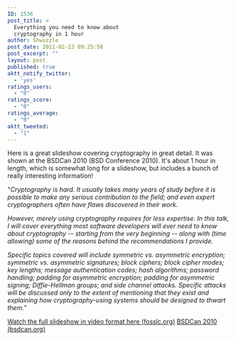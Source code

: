 ```yaml
---
ID: 1536
post_title: >
  Everything you need to know about
  cryptography in 1 hour
author: Shwuzzle
post_date: 2011-02-23 09:25:58
post_excerpt: ""
layout: post
published: true
aktt_notify_twitter:
  - 'yes'
ratings_users:
  - "0"
ratings_score:
  - "0"
ratings_average:
  - "0"
aktt_tweeted:
  - "1"
---
```

Here is a great slideshow covering cryptography in great detail. It was shown at the BSDCan 2010 (BSD Conference 2010). It's about 1 hour in length, which is somewhat long for a slideshow, but includes a bunch of really interesting information!

"<em>Cryptography is hard. It usually takes many years of study before it  is possible to make any serious contribution to the field; and even  expert cryptographers often have flaws discovered in their work.</em>

<em>However, merely using cryptography requires far less expertise. In  this talk, I will cover everything most software developers will ever  need to know about cryptography -- starting from the very beginning --  along with (time allowing) some of the reasons behind the  recommendations I provide.</em>

<em>Specific topics covered will include symmetric vs. asymmetric  encryption; symmetric vs. asymmetric signatures; block ciphers; block  cipher modes; key lengths; message authentication codes; hash  algorithms; password handling; padding for asymmetric encryption;  padding for asymmetric signing; Diffie-Hellman groups; and side channel  attacks. Specific attacks will be discussed only to the extent of  mentioning that they exist and explaining how cryptography-using systems  should be designed to thwart them.</em>"

<a href="http://fosslc.org/drupal/content/everything-you-need-know-about-cryptography-1-hour">Watch the full slideshow in video format here (fosslc.org)</a>
<a href="http://www.bsdcan.org/2010/">BSDCan 2010 (bsdcan.org)</a>

